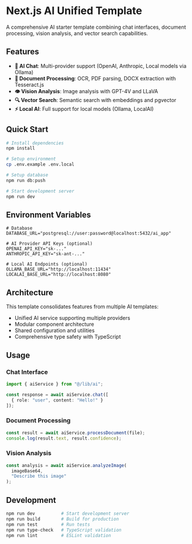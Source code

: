 # Next.js AI Unified Template

A comprehensive AI starter template combining chat interfaces, document processing, vision analysis, and vector search capabilities.

## Features

- **🤖 AI Chat**: Multi-provider support (OpenAI, Anthropic, Local models via Ollama)
- **📄 Document Processing**: OCR, PDF parsing, DOCX extraction with Tesseract.js
- **👁️ Vision Analysis**: Image analysis with GPT-4V and LLaVA
- **🔍 Vector Search**: Semantic search with embeddings and pgvector
- **⚡ Local AI**: Full support for local models (Ollama, LocalAI)

## Quick Start

```bash
# Install dependencies
npm install

# Setup environment
cp .env.example .env.local

# Setup database
npm run db:push

# Start development server
npm run dev
```

## Environment Variables

```env
# Database
DATABASE_URL="postgresql://user:password@localhost:5432/ai_app"

# AI Provider API Keys (optional)
OPENAI_API_KEY="sk-..."
ANTHROPIC_API_KEY="sk-ant-..."

# Local AI Endpoints (optional)
OLLAMA_BASE_URL="http://localhost:11434"
LOCALAI_BASE_URL="http://localhost:8080"
```

## Architecture

This template consolidates features from multiple AI templates:
- Unified AI service supporting multiple providers
- Modular component architecture
- Shared configuration and utilities
- Comprehensive type safety with TypeScript

## Usage

### Chat Interface
```typescript
import { aiService } from "@/lib/ai";

const response = await aiService.chat([
  { role: "user", content: "Hello!" }
]);
```

### Document Processing
```typescript
const result = await aiService.processDocument(file);
console.log(result.text, result.confidence);
```

### Vision Analysis
```typescript
const analysis = await aiService.analyzeImage(
  imageBase64, 
  "Describe this image"
);
```

## Development

```bash
npm run dev          # Start development server
npm run build        # Build for production
npm run test         # Run tests
npm run type-check   # TypeScript validation
npm run lint         # ESLint validation
```
